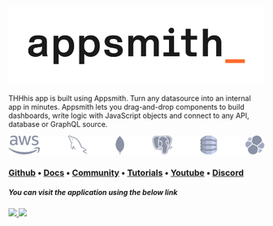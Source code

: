 ![](https://raw.githubusercontent.com/appsmithorg/appsmith/release/static/appsmith_logo_primary.png)

THHhis app is built using Appsmith. Turn any datasource into an internal app in minutes. Appsmith lets you drag-and-drop components to build dashboards, write logic with JavaScript objects and connect to any API, database or GraphQL source.

![](https://raw.githubusercontent.com/appsmithorg/appsmith/release/static/images/integrations.png)

### [Github](https://github.com/appsmithorg/appsmith) • [Docs](https://docs.appsmith.com/?utm_source=github&utm_medium=social&utm_content=appsmith_docs&utm_campaign=null&utm_term=appsmith_docs) • [Community](https://community.appsmith.com/) • [Tutorials](https://github.com/appsmithorg/appsmith/tree/update/readme#tutorials) • [Youtube](https://www.youtube.com/appsmith) • [Discord](https://discord.gg/rBTTVJp)

##### You can visit the application using the below link

###### [![](https://assets.appsmith.com/git-sync/Buttons.svg) ](https://app.appsmith.com/applications/6317903a1df89313e257ada5/pages/6317903a1df89313e257adab) [![](https://assets.appsmith.com/git-sync/Buttons2.svg)](https://app.appsmith.com/applications/6317903a1df89313e257ada5/pages/6317903a1df89313e257adab/edit)
